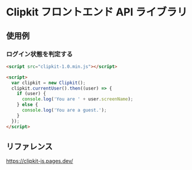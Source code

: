 # Clipkit フロントエンド API ライブラリ

## 使用例

### ログイン状態を判定する

```html
<script src="clipkit-1.0.min.js"></script>

<script>
  var clipkit = new Clipkit();
  clipkit.currentUser().then((user) => {
    if (user) {
      console.log('You are ' + user.screenName);
    } else {
      console.log('You are a guest.');
    }
  });
</script>
```

## リファレンス

https://clipkit-js.pages.dev/
